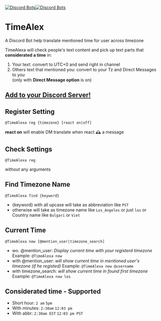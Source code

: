 [![Discord Bots](https://discordbots.org/api/widget/status/509269359231893516.svg?noavatar=true)](https://discordbots.org/bot/509269359231893516)[![Discord Bots](https://discordbots.org/api/widget/upvotes/509269359231893516.svg)](https://discordbots.org/bot/509269359231893516)

# TimeAlex
A Discord Bot help translate mentioned time for user across timezone

TimeAlexa will check people's text content and pick up text parts that **considerated a time** in:
  1. Your text: convert to UTC+0 and send right in channel
  2. Others text that mentioned you: convert to your Tz and Direct Messages to you  
 (only with **Direct Message option** is on)

## [Add to your Discord Server!](https://discordapp.com/oauth2/authorize?client_id=509269359231893516&scope=bot&permissions=3072)

## Register Setting
    @TimeAlexa reg {timezone} [react on|off]
**react on** will enable DM translate when react 🕰 a message

## Check Settings
    @TimeAlexa reg
 without any arguments

## Find Timezone Name
    @TimeAlexa find {keyword}
* {keyword} with all upcase will take as abbreviation like `PST`
* otherwise will take as timezone name like `Los_Angeles` or just `los` or Country name like `Bulgari` or `Viet`
      
## Current Time
    @TimeAlexa now [@mention_user|timezone_search]
* wo. @mention_user:
    _Display current time with your registerd timezone_
    Example: ` @TimeAlexa now `
* with @mention_user: 
    *will show current time in mentioned user's timezone (if he registed)*
    Example: ` @TimeAlexa now @username `
* with timezone_search: *will show current time in found first timezone*
    Example: ` @TimeAlexa now los `

## Considerated time - Supported
*   Short hour: `2 am` `5pm`  
*   With minutes: `2:30am` `12:03 pm`
*   With abbr: `2:30am EST` `12:03 pm PST`
